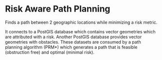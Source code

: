 # Risk Aware Path Planning
Finds a path between 2 geographic locations while minimizing a risk metric.

It connects to a PostGIS database which contains vector geometries which are attributed with a risk. Another PostGIS database provides vector geometries with obstacles. These datasets are consumed by a path planning algorithm (PRM*) which generates a path that is feasible (obstruction free) and optimal (minimal risk).
